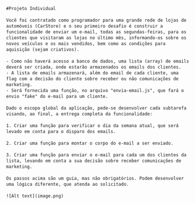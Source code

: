     #Projeto Individual
    
    Você foi contratado como programador para uma grande rede de lojas de automóveis (CarStore) e o seu primeiro desafio é construir a funcionalidade de enviar um e-mail, todas as segundas-feiras, para os clientes que visitaram as lojas no último mês, informando-os sobre os novos veículos e os mais vendidos, bem como as condições para aquisição (sejam criativos).
    
    - Como não haverá acesso a banco de dados, uma lista (array) de emails deverá ser criada, onde estarão armazenados os emails dos clientes.
    - A lista de emails armazenará, além do email de cada cliente, uma flag com a decisão do cliente sobre receber ou não comunicações de marketing.
    - Será fornecida uma função, no arquivo "envia-email.js", que fará o envio "fake" do e-mail para um cliente.

    Dado o escopo global da aplicação, pede-se desenvolver cada subtarefa visando, ao final, a entrega completa da funcionalidade:
    
    1. Criar uma função para verificar o dia da semana atual, que será levado em conta para o disparo dos emails.

    2. Criar uma função para montar o corpo do e-mail a ser enviado.

    3. Criar uma função para enviar o e-mail para cada um dos clientes da lista, levando em conta a sua decisão sobre receber comunicações de marketing.

    Os passos acima são um guia, mas não obrigatórios. Podem desenvolver uma lógica diferente, que atenda ao solicitado.

    ![Alt text](image.png)
